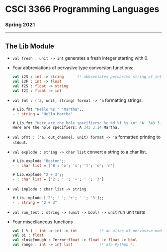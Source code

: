 # CSCI 3366 Programming Languages

### Spring 2021

---

## The Lib Module

+ `val fresh : unit -> int` generates a fresh integer starting with 0.

+ Four abbreviations of pervasive type conversion functions:

  ```ocaml
  val i2S : int -> string      (* abbreviates pervasive string_of_int *)
  val i2F : int -> float
  val f2S : float -> string
  val f2I : float -> int
  ```


+ `val fmt : ('a, unit, string) format -> 'a` formatting strings.

  ```ocaml
  # Lib.fmt "Hello %s!" "Martha";;
  - : string = "Hello Martha"
  
  # Lib.fmt "Here are the hole specifiers: %c %d %f %s.\n" 'A' 343 3.14 "Martha"
  Here are the hole specifiers: A 343 3.14 Martha.
  ```

+ `val pfmt : ('a, out_channel, unit) format -> 'a` formatted printing to `stdout`.

+ `val explode : string -> char list` convert a string to a char list.

  ```ocaml
  # Lib.explode "Boston";;
  - : char list = ['B'; 'o'; 's'; 't'; 'o'; 'n']
  
  # Lib.explode "2 + 3";;
  - : char list = ['2'; ' '; '+'; ' '; '3']
  ```

+ `val implode : char list -> string`

  ```ocaml
  # Lib.implode ['2'; ' '; '+'; ' '; '3'];;
  - : string = "2 + 3"
  ```

+ `val run_test : string -> (unit -> bool) -> unit` run unit tests

+ Four miscellaneous functions

  ```ocaml
  val ( % ) : int -> int -> int          (* an alias of pervasive mod *)
  val pi : float
  val closeEnough : ?error:float -> float -> float -> bool
  val range : int -> int list            (* ala Python *)
  ```

  
